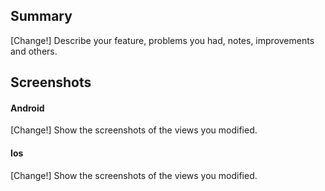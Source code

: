 ## Summary

[Change!] Describe your feature, problems you had, notes, improvements and others.

## Screenshots

#### Android

[Change!] Show the screenshots of the views you modified.

#### Ios

[Change!] Show the screenshots of the views you modified.
